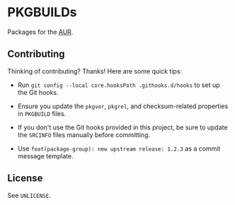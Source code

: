 # PKGBUILDs

Packages for the [AUR][0].

## Contributing

Thinking of contributing? Thanks! Here are some quick tips:

- Run `git config --local core.hooksPath .githooks.d/hooks` to set up the Git
  hooks.

- Ensure you update the `pkgver`, `pkgrel`, and checksum-related properties in
  `PKGBUILD` files.

- If you don't use the Git hooks provided in this project, be sure to update the
  `SRCINFO` files manually before committing.

- Use `feat(package-group): new upstream release: 1.2.3` as a commit message
  template.

## License

See `UNLICENSE`.

[0]: https://aur.archlinux.org "AUR: Arch User Repository"
